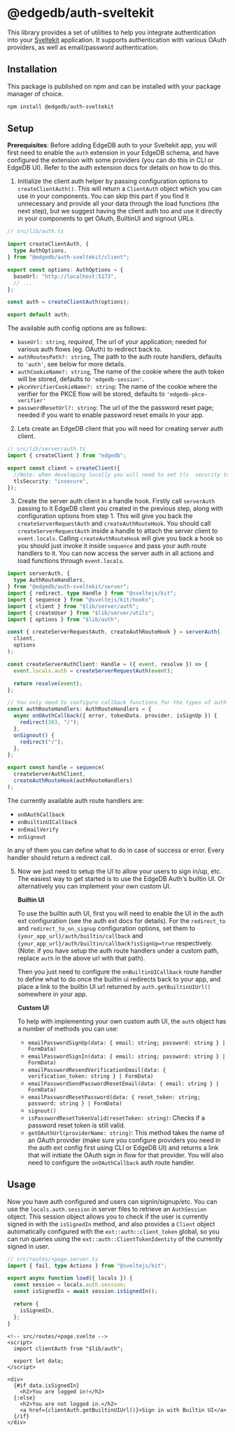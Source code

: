 # @edgedb/auth-sveltekit

This library provides a set of utilities to help you integrate authentication into your [Sveltekit](https://kit.svelte.dev/) application.
It supports authentication with various OAuth providers, as well as email/password authentication.

## Installation

This package is published on npm and can be installed with your package manager of choice.

```bash
npm install @edgedb/auth-sveltekit
```

## Setup

**Prerequisites**: Before adding EdgeDB auth to your Sveltekit app, you will first need to enable the `auth` extension in your EdgeDB schema, and have configured the extension with some providers (you can do this in CLI or EdgeDB UI). Refer to the auth extension docs for details on how to do this.

1. Initialize the client auth helper by passing configuration options to `createClientAuth()`. This will return a `ClientAuth` object which you can use in your components. You can skip this part if you find it unnecessary and provide all your data through the load functions (the next step), but we suggest having the client auth too and use it directly in your components to get OAuth, BuiltinUI and signout URLs.

```ts
// src/lib/auth.ts

import createClientAuth, {
  type AuthOptions,
} from "@edgedb/auth-sveltekit/client";

export const options: AuthOptions = {
  baseUrl: "http://localhost:5173",
  // ...
};

const auth = createClientAuth(options);

export default auth;
```

The available auth config options are as follows:

- `baseUrl: string`, _required_, The url of your application; needed for various auth flows (eg. OAuth) to redirect back to.
- `authRoutesPath?: string`, The path to the auth route handlers, defaults to `'auth'`, see below for more details.
- `authCookieName?: string`, The name of the cookie where the auth token will be stored, defaults to `'edgedb-session'`.
- `pkceVerifierCookieName?: string`: The name of the cookie where the verifier for the PKCE flow will be stored, defaults to `'edgedb-pkce-verifier'`
- `passwordResetUrl?: string`: The url of the the password reset page; needed if you want to enable password reset emails in your app.

2. Lets create an EdgeDB client that you will need for creating server auth client.

```ts
// src/lib/server/auth.ts
import { createClient } from "edgedb";

export const client = createClient({
  //Note: when developing locally you will need to set tls  security to insecure, because the dev server uses  self-signed certificates which will cause api calls with the fetch api to fail.
  tlsSecurity: "insecure",
});
```

3. Create the server auth client in a handle hook. Firstly call `serverAuth` passing to it EdgeDB client you created in the previous step, along with configuration options from step 1. This will give you back the `createServerRequestAuth` and `createAuthRouteHook`. You should call `createServerRequestAuth` inside a handle to attach the server client to `event.locals`. Calling `createAuthRouteHook` will give you back a hook so you should just invoke it inside `sequence` and pass your auth route handlers to it.
   You can now access the server auth in all actions and load functions through `event.locals`.

```ts
import serverAuth, {
  type AuthRouteHandlers,
} from "@edgedb/auth-sveltekit/server";
import { redirect, type Handle } from "@sveltejs/kit";
import { sequence } from "@sveltejs/kit/hooks";
import { client } from "$lib/server/auth";
import { createUser } from "$lib/server/utils";
import { options } from "$lib/auth";

const { createServerRequestAuth, createAuthRouteHook } = serverAuth(
  client,
  options
);

const createServerAuthClient: Handle = ({ event, resolve }) => {
  event.locals.auth = createServerRequestAuth(event);

  return resolve(event);
};

// You only need to configure callback functions for the types of auth you wish to use in your app.
const authRouteHandlers: AuthRouteHandlers = {
  async onOAuthCallback({ error, tokenData, provider, isSignUp }) {
    redirect(303, "/");
  },
  onSignout() {
    redirect("/");
  },
};

export const handle = sequence(
  createServerAuthClient,
  createAuthRouteHook(authRouteHandlers)
);
```

The currently available auth route handlers are:

- `onOAuthCallback`
- `onBuiltinUICallback`
- `onEmailVerify`
- `onSignout`

In any of them you can define what to do in case of success or error. Every handler should return a redirect call.

5. Now we just need to setup the UI to allow your users to sign in/up, etc. The easiest way to get started is to use the EdgeDB Auth's builtin UI. Or alternatively you can implement your own custom UI.

   **Builtin UI**

   To use the builtin auth UI, first you will need to enable the UI in the auth ext configuration (see the auth ext docs for details). For the `redirect_to` and `redirect_to_on_signup` configuration options, set them to `{your_app_url}/auth/builtin/callback` and `{your_app_url}/auth/builtin/callback?isSignUp=true` respectively. (Note: if you have setup the auth route handlers under a custom path, replace `auth` in the above url with that path).

   Then you just need to configure the `onBuiltinUICallback` route handler to define what to do once the builtin ui redirects back to your app, and place a link to the builtin UI url returned by `auth.getBuiltinUIUrl()` somewhere in your app.

   **Custom UI**

   To help with implementing your own custom auth UI, the `auth` object has a number of methods you can use:

   - `emailPasswordSignUp(data: { email: string; password: string } | FormData)`
   - `emailPasswordSignIn(data: { email: string; password: string } | FormData)`
   - `emailPasswordResendVerificationEmail(data: { verification_token: string } | FormData)`
   - `emailPasswordSendPasswordResetEmail(data: { email: string } | FormData)`
   - `emailPasswordResetPassword(data: { reset_token: string; password: string } | FormData)`
   - `signout()`
   - `isPasswordResetTokenValid(resetToken: string)`: Checks if a password reset token is still valid.
   - `getOAuthUrl(providerName: string)`: This method takes the name of an OAuth provider (make sure you configure providers you need in the auth ext config first using CLI or EdgeDB UI) and returns a link that will initiate the OAuth sign in flow for that provider. You will also need to configure the `onOAuthCallback` auth route handler.

## Usage

Now you have auth configured and users can signin/signup/etc. You can use the `locals.auth.session` in server files to retrieve an `AuthSession` object. This session object allows you to check if the user is currently signed in with the `isSignedIn` method, and also provides a `Client` object automatically configured with the `ext::auth::client_token` global, so you can run queries using the `ext::auth::ClientTokenIdentity` of the currently signed in user.

```ts
// src/routes/+page.server.ts
import { fail, type Actions } from "@sveltejs/kit";

export async function load({ locals }) {
  const session = locals.auth.session;
  const isSignedIn = await session.isSignedIn();

  return {
    isSignedIn,
  };
}
```

```svelte
<!-- src/routes/+page.svelte -->
<script>
  import clientAuth from "$lib/auth";

  export let data;
</script>

<div>
  {#if data.isSignedIn}
    <h2>You are logged in!</h2>
  {:else}
    <h2>You are not logged in.</h2>
    <a href={clientAuth.getBuiltinUIUrl()}>Sign in with Builtin UI</a>
  {/if}
</div>
```
